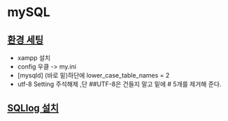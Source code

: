 # mySQL

## [환경 세팅](https://www.apachefriends.org/index.html)
- xampp 설치
- config 우클 -> my.ini
- [mysqld] (바로 밑)하단에 lower_case_table_names = 2
- utf-8 Setting 주석해제 ,단 ##UTF-8은 건들지 말고 밑에 # 5개를 제거해 준다. 


## [SQLlog 설치](https://github.com/webyog/sqlyog-community/wiki/Downloads)
